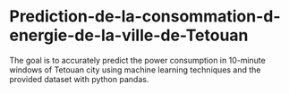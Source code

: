 # Prediction-de-la-consommation-d-energie-de-la-ville-de-Tetouan
The goal is to accurately predict the power consumption in 10-minute windows of Tetouan city using machine learning techniques and the provided dataset with python pandas.

